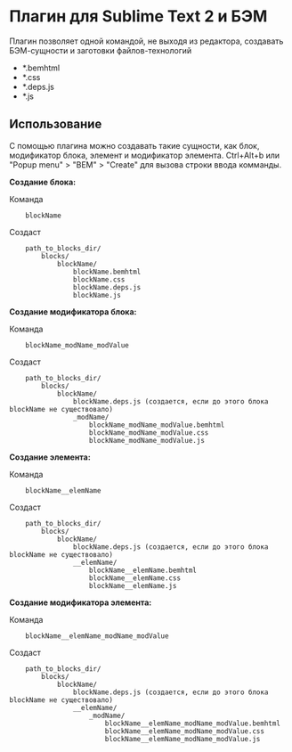 Плагин для Sublime Text 2 и БЭМ
===============================

Плагин позволяет одной командой, не выходя из редактора, создавать БЭМ-сущности и заготовки файлов-технологий

* *.bemhtml
* *.css
* *.deps.js
* *.js

Использование
-------------

С помощью плагина можно создавать такие сущности, как блок, модификатор блока, элемент и модификатор элемента. Ctrl+Alt+b или "Popup menu" > "BEM" > "Create" для вызова строки ввода комманды.

**Создание блока:**

Команда
```
    blockName
```

Создаст
```
    path_to_blocks_dir/
        blocks/
            blockName/
                blockName.bemhtml
                blockName.css
                blockName.deps.js
                blockName.js
```

**Создание модификатора блока:**

Команда
```
    blockName_modName_modValue
```

Создаст
```
    path_to_blocks_dir/
        blocks/
            blockName/
                blockName.deps.js (создается, если до этого блока blockName не существовало)
                _modName/
                    blockName_modName_modValue.bemhtml
                    blockName_modName_modValue.css
                    blockName_modName_modValue.js
```

**Создание элемента:**

Команда
```
    blockName__elemName
```

Создаст
```
    path_to_blocks_dir/
        blocks/
            blockName/
                blockName.deps.js (создается, если до этого блока blockName не существовало)
                __elemName/
                    blockName__elemName.bemhtml
                    blockName__elemName.css
                    blockName__elemName.js
```

**Создание модификатора элемента:**

Команда
```
    blockName__elemName_modName_modValue
```

Создаст
```
    path_to_blocks_dir/
        blocks/
            blockName/
                blockName.deps.js (создается, если до этого блока blockName не существовало)
                __elemName/
                    _modName/
                        blockName__elemName_modName_modValue.bemhtml
                        blockName__elemName_modName_modValue.css
                        blockName__elemName_modName_modValue.js
```
